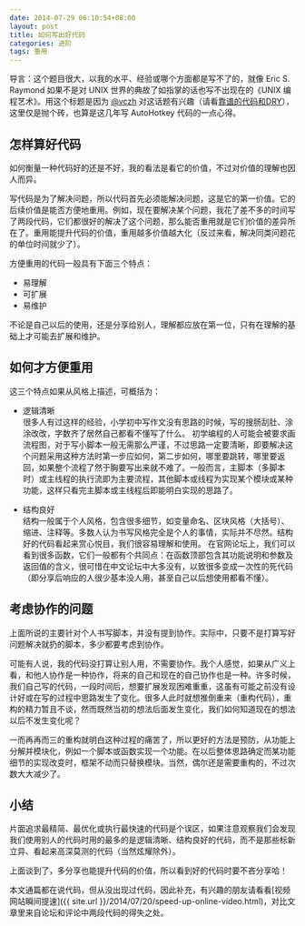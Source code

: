 ```yaml
---
date: 2014-07-29 06:10:54+08:00
layout: post
title: 如何写出好代码
categories: 进阶
tags: 重用
---
```

导言：这个题目很大，以我的水平、经验或哪个方面都是写不了的，就像 Eric S. Raymond 如果不是对 UNIX 世界的典故了如指掌的话也写不出现在的《UNIX 编程艺术》。用这个标题是因为 [@vczh](http://www.zhihu.com/people/geniusvczh) 对这话题有兴趣（请看[靠谱的代码和DRY](http://zhuanlan.zhihu.com/vczh-nichijou/19801837)），这里仅是抛个砖，也算是这几年写 AutoHotkey 代码的一点心得。

## 怎样算好代码

如何衡量一种代码好的还是不好，我的看法是看它的价值，不过对价值的理解也因人而异。

写代码是为了解决问题，所以代码首先必须能解决问题，这是它的第一价值。它的后续价值是能否方便地重用。例如，现在要解决某个问题，我花了差不多的时间写了两段代码，它们都很好的解决了这个问题，那么能否重用就是它们价值的差异所在了。重用能提升代码的价值，重用越多价值越大化（反过来看，解决同类问题花的单位时间就少了）。

方便重用的代码一般具有下面三个特点：

* 易理解
* 可扩展
* 易维护

不论是自己以后的使用，还是分享给别人，理解都应放在第一位，只有在理解的基础上才可能去扩展和维护。

## 如何才方便重用
这三个特点如果从风格上描述，可概括为：

* 逻辑清晰  
很多人有过这样的经验，小学初中写作文没有思路的时候，写的搜肠刮肚、涂涂改改，字数齐了居然自己都看不懂写了什么。
初学编程的人可能会被要求画流程图，对于写小脚本一般无需那么严谨，不过思路一定要清晰，即要解决这个问题采用这种方法时第一步应如何，第二步如何，哪里要跳转，哪里要返回，如果整个流程了然于胸要写出来就不难了。一般而言，主脚本（多脚本时）或主线程的执行流即为主要流程，其他脚本或线程为实现某个模块或某种功能，这样只看完主脚本或主线程后即能明白实现的思路了。

* 结构良好  
结构一般属于个人风格，包含很多细节，如变量命名、区块风格（大括号）、缩进、注释等。多数人认为书写风格完全是个人的事情，实际并不尽然。结构好的代码看起来赏心悦目，我们很容易理解和使用。
在官网论坛上，我们可以看到很多函数，它们一般都有个共同点：在函数顶部包含其功能说明和参数及返回值的含义，很可惜在中文论坛中大多没有，以致很多变成一次性的死代码（即分享后响应的人很少基本没人用，甚至自己以后想使用都看不懂）。

## 考虑协作的问题

上面所说的主要针对个人书写脚本，并没有提到协作。实际中，只要不是打算写好问题解决就扔的脚本，多少都要考虑到协作。

可能有人说，我的代码没打算让别人用，不需要协作。我个人感觉，如果从广义上看，和他人协作是一种协作，将来的自己和现在的自己协作也是一种。许多时候，我们自己写的代码，一段时间后，想要扩展发现困难重重，这虽有可能之前没有设计好或在写的过程中思路发生了变化。很多人此时就想推倒重来（重构代码），重构的精力暂且不谈，然而既然当初的想法后面发生变化，我们如何知道现在的想法以后不发生变化呢？

一而再再而三的重构就明白这种过程的痛苦了，所以更好的方法是预防，从功能上分解并模块化，例如一个脚本或函数实现一个功能。在以后整体思路确定而某功能细节的实现改变时，框架不动而只替换模块。当然，偶尔还是需要重构的，不过次数大大减少了。

## 小结

片面追求最精简、最优化或执行最快速的代码是个误区，如果注意观察我们会发现我们使用别人的代码时用的最多的是逻辑清晰、结构良好的代码，而不是那些标新立异、看起来高深莫测的代码（当然炫耀除外）。

上面谈到了，多分享也能提升代码的价值，所以看到好的代码时要不吝分享哈！

本文通篇都在说代码，但从没出现过代码，因此补充，有兴趣的朋友请看看[视频网站瞬间提速]({{ site.url }}/2014/07/20/speed-up-online-video.html)，对比文章里来自论坛和评论中两段代码的得失之处。
